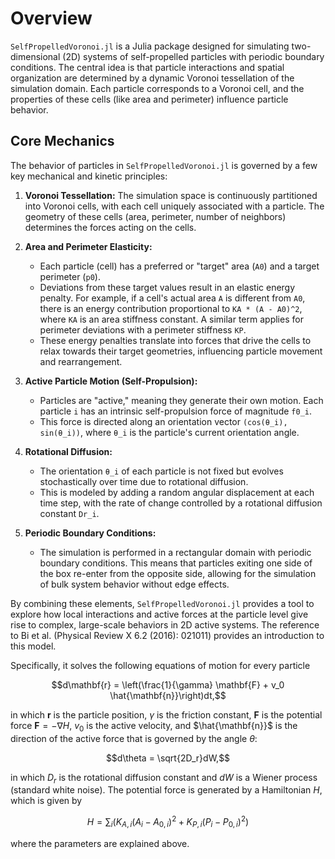 # Overview

`SelfPropelledVoronoi.jl` is a Julia package designed for simulating two-dimensional (2D) systems of self-propelled particles with periodic boundary conditions. The central idea is that particle interactions and spatial organization are determined by a dynamic Voronoi tessellation of the simulation domain. Each particle corresponds to a Voronoi cell, and the properties of these cells (like area and perimeter) influence particle behavior.

## Core Mechanics

The behavior of particles in `SelfPropelledVoronoi.jl` is governed by a few key mechanical and kinetic principles:

1.  **Voronoi Tessellation:** The simulation space is continuously partitioned into Voronoi cells, with each cell uniquely associated with a particle. The geometry of these cells (area, perimeter, number of neighbors) determines the forces acting on the cells.

2.  **Area and Perimeter Elasticity:**
    *   Each particle (cell) has a preferred or "target" area (`A0`) and a target perimeter (`p0`).
    *   Deviations from these target values result in an elastic energy penalty. For example, if a cell's actual area `A` is different from `A0`, there is an energy contribution proportional to `KA * (A - A0)^2`, where `KA` is an area stiffness constant. A similar term applies for perimeter deviations with a perimeter stiffness `KP`.
    *   These energy penalties translate into forces that drive the cells to relax towards their target geometries, influencing particle movement and rearrangement.

3.  **Active Particle Motion (Self-Propulsion):**
    *   Particles are "active," meaning they generate their own motion. Each particle `i` has an intrinsic self-propulsion force of magnitude `f0_i`.
    *   This force is directed along an orientation vector `(cos(θ_i), sin(θ_i))`, where `θ_i` is the particle's current orientation angle.

4.  **Rotational Diffusion:**
    *   The orientation `θ_i` of each particle is not fixed but evolves stochastically over time due to rotational diffusion.
    *   This is modeled by adding a random angular displacement at each time step, with the rate of change controlled by a rotational diffusion constant `Dr_i`.

5.  **Periodic Boundary Conditions:**
    *   The simulation is performed in a rectangular domain with periodic boundary conditions. This means that particles exiting one side of the box re-enter from the opposite side, allowing for the simulation of bulk system behavior without edge effects.

By combining these elements, `SelfPropelledVoronoi.jl` provides a tool to explore how local interactions and active forces at the particle level give rise to complex, large-scale behaviors in 2D active systems. The reference to Bi et al. (Physical Review X 6.2 (2016): 021011) provides an introduction to this model.

Specifically, it solves the following equations of motion for every particle

$$d\mathbf{r} = \left(\frac{1}{\gamma} \mathbf{F}  + v_0 \hat{\mathbf{n}}\right)dt,$$

in which $\mathbf{r}$ is the particle position, $\gamma$ is the friction constant, $\mathbf{F}$ is the potential force $\mathbf{F} = - \nabla H$, $v_0$ is the active velocity, and $\hat{\mathbf{n}}$ is the direction of the active force that is governed by the angle $\theta$:

$$d\theta = \sqrt{2D_r}dW,$$

in which $D_r$ is the rotational diffusion constant and $dW$ is a Wiener process (standard white noise). The potential force is generated by a Hamiltonian $H$, which is given by

$$H = \sum_i \left(K_{A,i}(A_i-A_{0,i})^2+K_{P,i}(P_i-P_{0,i})^2\right)$$

where the parameters are explained above.